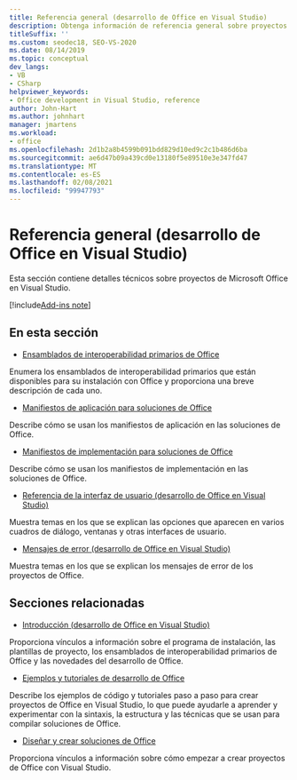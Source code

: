 ```yaml
---
title: Referencia general (desarrollo de Office en Visual Studio)
description: Obtenga información de referencia general sobre proyectos de desarrollo de Microsoft Office en Visual Studio.
titleSuffix: ''
ms.custom: seodec18, SEO-VS-2020
ms.date: 08/14/2019
ms.topic: conceptual
dev_langs:
- VB
- CSharp
helpviewer_keywords:
- Office development in Visual Studio, reference
author: John-Hart
ms.author: johnhart
manager: jmartens
ms.workload:
- office
ms.openlocfilehash: 2d1b2a8b4599b091bdd829d10ed9c2c1b486d6ba
ms.sourcegitcommit: ae6d47b09a439cd0e13180f5e89510e3e347fd47
ms.translationtype: MT
ms.contentlocale: es-ES
ms.lasthandoff: 02/08/2021
ms.locfileid: "99947793"
---
```

# <a name="general-reference-office-development-in-visual-studio"></a>Referencia general (desarrollo de Office en Visual Studio)
  Esta sección contiene detalles técnicos sobre proyectos de Microsoft Office en Visual Studio.

[!include[Add-ins note](includes/addinsnote.md)]

## <a name="in-this-section"></a>En esta sección
- [Ensamblados de interoperabilidad primarios de Office](../vsto/office-primary-interop-assemblies.md)

 Enumera los ensamblados de interoperabilidad primarios que están disponibles para su instalación con Office y proporciona una breve descripción de cada uno.

- [Manifiestos de aplicación para soluciones de Office](../vsto/application-manifests-for-office-solutions.md)

 Describe cómo se usan los manifiestos de aplicación en las soluciones de Office.

- [Manifiestos de implementación para soluciones de Office](../vsto/deployment-manifests-for-office-solutions.md)

 Describe cómo se usan los manifiestos de implementación en las soluciones de Office.

- [Referencia de la interfaz de usuario &#40;desarrollo de Office en Visual Studio&#41;](../vsto/user-interface-reference-office-development-in-visual-studio.md)

 Muestra temas en los que se explican las opciones que aparecen en varios cuadros de diálogo, ventanas y otras interfaces de usuario.

- [Mensajes de error &#40;desarrollo de Office en Visual Studio&#41;](../vsto/error-messages-office-development-in-visual-studio.md)

 Muestra temas en los que se explican los mensajes de error de los proyectos de Office.

## <a name="related-sections"></a>Secciones relacionadas
- [Introducción &#40;desarrollo de Office en Visual Studio&#41;](../vsto/getting-started-office-development-in-visual-studio.md)

 Proporciona vínculos a información sobre el programa de instalación, las plantillas de proyecto, los ensamblados de interoperabilidad primarios de Office y las novedades del desarrollo de Office.

- [Ejemplos y tutoriales de desarrollo de Office](../vsto/office-development-samples-and-walkthroughs.md)

 Describe los ejemplos de código y tutoriales paso a paso para crear proyectos de Office en Visual Studio, lo que puede ayudarle a aprender y experimentar con la sintaxis, la estructura y las técnicas que se usan para compilar soluciones de Office.

- [Diseñar y crear soluciones de Office](../vsto/designing-and-creating-office-solutions.md)

 Proporciona vínculos a información sobre cómo empezar a crear proyectos de Office con Visual Studio.
